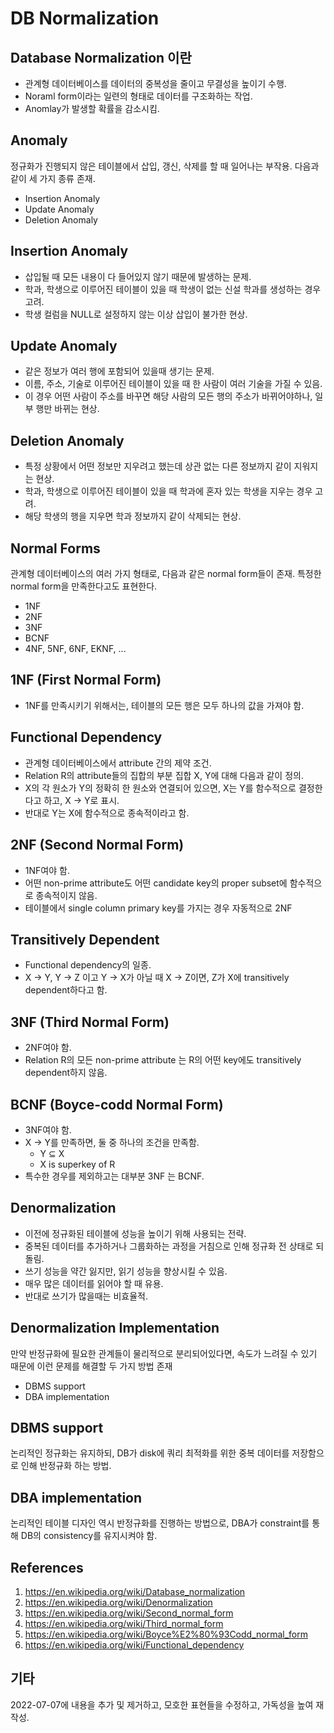 # DB Normalization

## Database Normalization 이란

- 관계형 데이터베이스를 데이터의 중복성을 줄이고 무결성을 높이기 수행.
- Noraml form이라는 일련의 형태로 데이터를 구조화하는 작업.
- Anomlay가 발생할 확률을 감소시킴.

## Anomaly

정규화가 진행되지 않은 테이블에서 삽입, 갱신, 삭제를 할 때 일어나는 부작용. 다음과 같이 세 가지 종류 존재.

- Insertion Anomaly
- Update Anomaly
- Deletion Anomaly

## Insertion Anomaly

- 삽입될 때 모든 내용이 다 들어있지 않기 때문에 발생하는 문제.
- 학과, 학생으로 이루어진 테이블이 있을 때 학생이 없는 신설 학과를 생성하는 경우 고려.
- 학생 컬럼을 NULL로 설정하지 않는 이상 삽입이 불가한 현상.

## Update Anomaly

- 같은 정보가 여러 행에 포함되어 있을때 생기는 문제.
- 이름, 주소, 기술로 이루어진 테이블이 있을 때 한 사람이 여러 기술을 가질 수 있음.
- 이 경우 어떤 사람이 주소를 바꾸면 해당 사람의 모든 행의 주소가 바뀌어야하나, 일부 행만 바뀌는 현상.

## Deletion Anomaly

- 특정 상황에서 어떤 정보만 지우려고 했는데 상관 없는 다른 정보까지 같이 지워지는 현상.
- 학과, 학생으로 이루어진 테이블이 있을 때 학과에 혼자 있는 학생을 지우는 경우 고려.
- 해당 학생의 행을 지우면 학과 정보까지 같이 삭제되는 현상.

## Normal Forms

관계형 데이터베이스의 여러 가지 형태로, 다음과 같은 normal form들이 존재. 특정한 normal form을 만족한다고도 표현한다.

- 1NF
- 2NF
- 3NF
- BCNF
- 4NF, 5NF, 6NF, EKNF, ...

## 1NF (First Normal Form)

- 1NF를 만족시키기 위해서는, 테이블의 모든 행은 모두 하나의 값을 가져야 함.

## Functional Dependency

- 관계형 데이터베이스에서 attribute 간의 제약 조건.
- Relation R의 attribute들의 집합의 부분 집합 X, Y에 대해 다음과 같이 정의.
- X의 각 원소가 Y의 정확히 한 원소와 연결되어 있으면, X는 Y를 함수적으로 결정한다고 하고, X → Y로 표시.
- 반대로 Y는 X에 함수적으로 종속적이라고 함.

## 2NF (Second Normal Form)

- 1NF여야 함.
- 어떤 non-prime attribute도 어떤 candidate key의 proper subset에 함수적으로 종속적이지 않음.
- 테이블에서 single column primary key를 가지는 경우 자동적으로 2NF

## Transitively Dependent

- Functional dependency의 일종.
- X → Y, Y → Z 이고 Y → X가 아닐 때 X → Z이면, Z가 X에 transitively dependent하다고 함.

## 3NF (Third Normal Form)

- 2NF여야 함.
- Relation R의 모든 non-prime attribute 는 R의 어떤 key에도 transitively dependent하지 않음.

## BCNF (Boyce-codd Normal Form)

- 3NF여야 함.
- X → Y를 만족하면, 둘 중 하나의 조건을 만족함.
  - Y ⊆ X
  - X is superkey of R
- 특수한 경우를 제외하고는 대부분 3NF 는 BCNF.

## Denormalization

- 이전에 정규화된 테이블에 성능을 높이기 위해 사용되는 전략.
- 중복된 데이터를 추가하거나 그룹화하는 과정을 거침으로 인해 정규화 전 상태로 되돌림.
- 쓰기 성능을 약간 잃지만, 읽기 성능을 향상시킬 수 있음.
- 매우 많은 데이터를 읽어야 할 때 유용.
- 반대로 쓰기가 많을때는 비효율적.

## Denormalization Implementation

만약 반정규화에 필요한 관계들이 물리적으로 분리되어있다면, 속도가 느려질 수 있기 때문에 이런 문제를 해결할 두 가지 방법 존재

- DBMS support
- DBA implementation

## DBMS support

논리적인 정규화는 유지하되, DB가 disk에 쿼리 최적화를 위한 중복 데이터를 저장함으로 인해 반정규화 하는 방법.

## DBA implementation

논리적인 테이블 디자인 역시 반정규화를 진행하는 방법으로, DBA가 constraint를 통해 DB의 consistency를 유지시켜야 함.

## References

1. https://en.wikipedia.org/wiki/Database_normalization
2. https://en.wikipedia.org/wiki/Denormalization
3. https://en.wikipedia.org/wiki/Second_normal_form
4. https://en.wikipedia.org/wiki/Third_normal_form
5. https://en.wikipedia.org/wiki/Boyce%E2%80%93Codd_normal_form
6. https://en.wikipedia.org/wiki/Functional_dependency

## 기타

2022-07-07에 내용을 추가 및 제거하고, 모호한 표현들을 수정하고, 가독성을 높여 재 작성.
